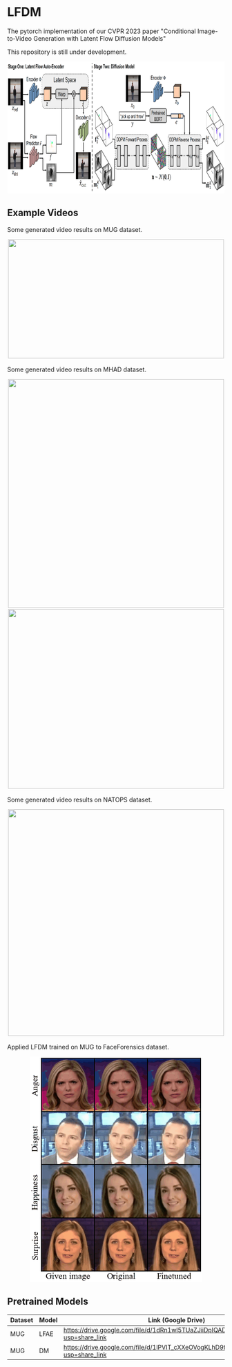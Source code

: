 LFDM
=====
The pytorch implementation of our CVPR 2023 paper "Conditional Image-to-Video Generation with Latent Flow Diffusion Models"

This repository is still under development.

<div align=center><img src="architecture.png" width="915px" height="306px"/></div>

Example Videos
------
Some generated video results on MUG dataset.

<div align=center>
<img src="examples/mug.gif" width="500" height="276"/>
</div>

Some generated video results on MHAD dataset.

<div align=center>
<img src="examples/mhad1.gif" width="500" height="530"/>
</div>
<div align=center>
<img src="examples/mhad2.gif" width="500" height="416"/>
</div>

Some generated video results on NATOPS dataset.

<div align=center>
<img src="examples/natops.gif" width="500" height="525"/>
</div>

Applied LFDM trained on MUG to FaceForensics dataset.

<div align=center>
<img src="examples/new_domain_grid.gif" width="400" height="523"/>
</div>

Pretrained Models
-----

|Dataset| Model| Link (Google Drive)|
|-------|------|-----|
|MUG|LFAE|https://drive.google.com/file/d/1dRn1wl5TUaZJiiDpIQADt1JJ0_q36MVG/view?usp=share_link|
|MUG|DM|https://drive.google.com/file/d/1lPVIT_cXXeOVogKLhD9fAT4k1Brd_HHn/view?usp=share_link|

